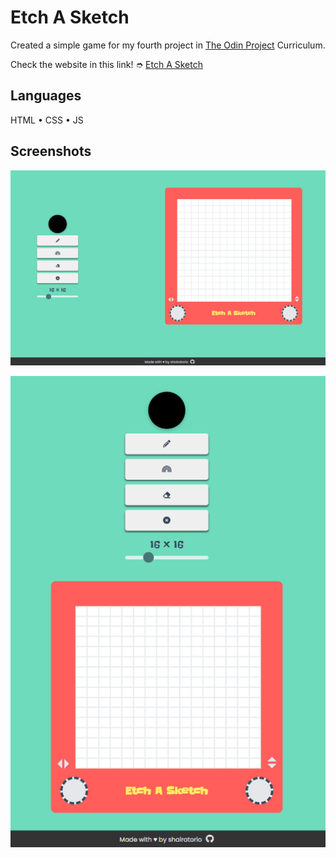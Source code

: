 # Etch A Sketch

Created a simple game for my fourth project in [The Odin Project](https://www.theodinproject.com/) Curriculum.

Check the website in this link! ➮ [Etch A Sketch](https://shairatorio.github.io/etch-a-sketch/)
## Languages

HTML • CSS • JS
## Screenshots

![Desktop App Screenshot](https://github.com/shairatorio/etch-a-sketch/blob/main/resources/images/desktop-ss.png?raw=true)

![Mobile App Screenshot](https://github.com/shairatorio/etch-a-sketch/blob/main/resources/images/mobile-ss.png?raw=true)